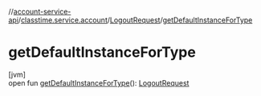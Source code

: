 //[account-service-api](../../../index.md)/[classtime.service.account](../index.md)/[LogoutRequest](index.md)/[getDefaultInstanceForType](get-default-instance-for-type.md)

# getDefaultInstanceForType

[jvm]\
open fun [getDefaultInstanceForType](get-default-instance-for-type.md)(): [LogoutRequest](index.md)
